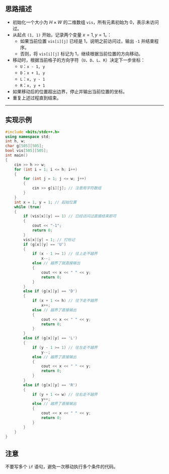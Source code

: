 ## 思路描述

- 初始化一个大小为 $H \times W$ 的二维数组 `vis`，所有元素初始为 $0$，表示未访问过。
- 从起点 `(1, 1)` 开始，记录两个变量 $x=1,y=1$。：
  - 如果当前位置 `vis[i][j]` 已经是 $1$，说明之前访问过，输出 `-1` 并结束程序。
  - 否则，将 `vis[i][j]` 标记为 $1$，继续根据当前位置的方向移动。
- 移动时，根据当前格子的方向字符（`U`、`D`、`L`、`R`）决定下一步坐标：
  - `U`：`x - 1, y`
  - `D`：`x + 1, y`
  - `L`：`x, y - 1`
  - `R`：`x, y + 1`
- 如果移动后的位置超出边界，停止并输出当前位置的坐标。
- 重复上述过程直到结束。

---


## 实现示例


```cpp
#include <bits/stdc++.h>
using namespace std;
int h, w;
char g[505][505];
bool vis[505][505];
int main()
{
    cin >> h >> w;
    for (int i = 1; i <= h; i++)
    {
        for (int j = 1; j <= w; j++)
        {
            cin >> g[i][j]; // 注意用字符数组
        }
    }
    int x = 1, y = 1; // 起始位置
    while (true)
    {
        if (vis[x][y] == 1) // 已经访问过直接结束即可
        {
            cout << "-1";
            return 0;
        }
        vis[x][y] = 1; // 打标记
        if (g[x][y] == 'U')
        {
            if (x - 1 >= 1) // 往上走不越界
                x--;
            else // 越界了就直接输出
            {
                cout << x << " " << y;
                return 0;
            }
        }
        else if (g[x][y] == 'D')
        {
            if (x + 1 <= h) // 往下走不越界
                x++;
            else // 越界了直接输出
            {
                cout << x << " " << y;
                return 0;
            }
        }
        else if (g[x][y] == 'L')
        {
            if (y - 1 >= 1) // 往左走不越界
                y--;
            else // 越界了直接输出
            {
                cout << x << " " << y;
                return 0;
            }
        }
        else if (g[x][y] == 'R')
        {
            if (y + 1 <= w) // 往右走不越界
                y++;
            else // 越界了直接输出
            {
                cout << x << " " << y;
                return 0;
            }
        }
    }
}
```

## 注意

不要写多个 `if` 语句，避免一次移动执行多个条件的代码。
